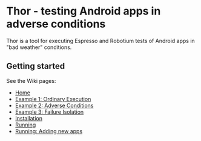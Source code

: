 # Thor - testing Android apps in adverse conditions

Thor is a tool for executing Espresso and Robotium tests of Android apps in "bad weather" conditions.

## Getting started

See the Wiki pages:

- [Home](https://github.com/cs-au-dk/thor/wiki)
- [Example 1: Ordinary Execution](https://github.com/cs-au-dk/thor/wiki/Example-1:-Ordinary-Execution)
- [Example 2: Adverse Conditions](https://github.com/cs-au-dk/thor/wiki/Example-2:-Adverse-Conditions)
- [Example 3: Failure Isolation](https://github.com/cs-au-dk/thor/wiki/Example-3:-Failure-Isolation)
- [Installation](https://github.com/cs-au-dk/thor/wiki/Installation)
- [Running](https://github.com/cs-au-dk/thor/wiki/Running)
- [Running: Adding new apps](https://github.com/cs-au-dk/thor/wiki/Running:-Adding-new-apps)
